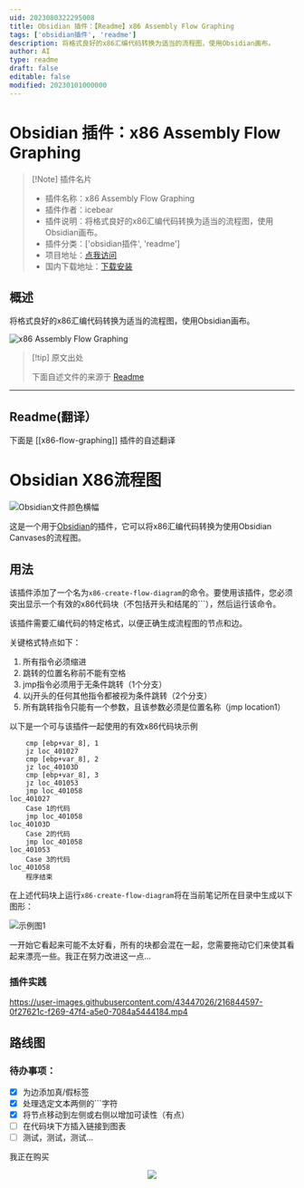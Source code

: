 ```yaml
---
uid: 2023080322295008
title: Obsidian 插件：【Readme】x86 Assembly Flow Graphing
tags: ['obsidian插件', 'readme']
description: 将格式良好的x86汇编代码转换为适当的流程图，使用Obsidian画布。
author: AI
type: readme
draft: false
editable: false
modified: 20230101000000
---
```


# Obsidian 插件：x86 Assembly Flow Graphing

> [!Note] 插件名片
> - 插件名称：x86 Assembly Flow Graphing
> - 插件作者：icebear
> - 插件说明：将格式良好的x86汇编代码转换为适当的流程图，使用Obsidian画布。
> - 插件分类：['obsidian插件', 'readme']
> - 项目地址：[点我访问](https://github.com/dwolfe884/obsidian-x86-flow-graph)
> - 国内下载地址：[下载安装](https://pkmer.cn/products/plugin/pluginMarket/?x86-flow-graphing)

## 概述

将格式良好的x86汇编代码转换为适当的流程图，使用Obsidian画布。

![x86 Assembly Flow Graphing](https://cdn.pkmer.cn/covers/x86-flow-graphing.png!pkmer)

> [!tip] 原文出处
> 
>下面自述文件的来源于 [Readme](https://ghproxy.net/https://raw.githubusercontent.com/dwolfe884/obsidian-x86-flow-graph/main/README.md)
> 

---

## Readme(翻译）

下面是 [[x86-flow-graphing]] 插件的自述翻译


# Obsidian X86流程图

![Obsidian文件颜色横幅](./docs/images/x86.png)

这是一个用于[Obsidian](https://obsidian.md)的插件，它可以将x86汇编代码转换为使用Obsidian Canvases的流程图。

## 用法

该插件添加了一个名为`x86-create-flow-diagram`的命令。要使用该插件，您必须突出显示一个有效的x86代码块（不包括开头和结尾的\`\`\`），然后运行该命令。

该插件需要汇编代码的特定格式，以便正确生成流程图的节点和边。

关键格式特点如下：

1. 所有指令必须缩进
2. 跳转的位置名称前不能有空格
3. jmp指令必须用于无条件跳转（1个分支）
4. 以j开头的任何其他指令都被视为条件跳转（2个分支）
5. 所有跳转指令只能有一个参数，且该参数必须是位置名称（jmp location1）

以下是一个可与该插件一起使用的有效x86代码块示例

```x86
	cmp [ebp+var_8], 1
	jz loc_401027
	cmp [ebp+var_8], 2
	jz loc_40103D
	cmp [ebp+var_8], 3
	jz loc_401053
	jmp loc_401058
loc_401027
	Case 1的代码
	jmp loc_401058
loc_40103D
	Case 2的代码
	jmp loc_401058
loc_401053
	Case 3的代码
loc_401058
	程序结束
```

在上述代码块上运行`x86-create-flow-diagram`将在当前笔记所在目录中生成以下图形：

![示例图1](./docs/images/graph2.png)

一开始它看起来可能不太好看，所有的块都会混在一起，您需要拖动它们来使其看起来漂亮一些。我正在努力改进这一点...

### 插件实践

https://user-images.githubusercontent.com/43447026/216844597-0f27621c-f269-47f4-a5e0-7084a5444184.mp4

## 路线图

### 待办事项：
- [x] 为边添加真/假标签
- [x] 处理选定文本两侧的\`\`\`字符
- [x] 将节点移动到左侧或右侧以增加可读性（有点）
- [ ] 在代码块下方插入链接到图表
- [ ] 测试，测试，测试...

我正在购买
<div align="center">
  <a href="https://www.buymeacoffee.com/djwolfe">
    <img src="https://media1.giphy.com/media/TDQOtnWgsBx99cNoyH/giphy.gif" />
  </a>
</div>



